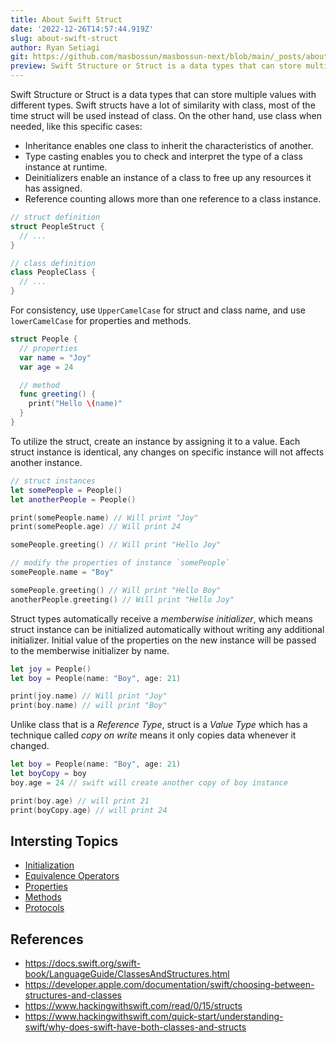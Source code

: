```yaml
---
title: About Swift Struct
date: '2022-12-26T14:57:44.919Z'
slug: about-swift-struct
author: Ryan Setiagi
git: https://github.com/masbossun/masbossun-next/blob/main/_posts/about-swift-struct.mdx
preview: Swift Structure or Struct is a data types that can store multiple values with different types. Swift structs have a lot of similarity with class, most of the time struct will be used instead of class.
---
```


Swift Structure or Struct is a data types that can store multiple values with different types. Swift structs have a lot of similarity with class, most of the time struct will be used instead of class. On the other hand, use class when needed, like this specific cases:

- Inheritance enables one class to inherit the characteristics of another.
- Type casting enables you to check and interpret the type of a class instance at runtime.
- Deinitializers enable an instance of a class to free up any resources it has assigned.
- Reference counting allows more than one reference to a class instance.

```swift
// struct definition
struct PeopleStruct {
  // ...
}

// class definition
class PeopleClass {
  // ...
}
```

For consistency, use `UpperCamelCase` for struct and class name, and use `lowerCamelCase` for properties and methods.

```swift
struct People {
  // properties
  var name = "Joy"
  var age = 24

  // method
  func greeting() {
    print("Hello \(name)"
  }
}
```

To utilize the struct, create an instance by assigning it to a value. Each struct instance is identical, any changes on specific instance will not affects another instance.

```swift
// struct instances
let somePeople = People()
let anotherPeople = People()

print(somePeople.name) // Will print "Joy"
print(somePeople.age) // Will print 24

somePeople.greeting() // Will print "Hello Joy"

// modify the properties of instance `somePeople`
somePeople.name = "Boy"

somePeople.greeting() // Will print "Hello Boy"
anotherPeople.greeting() // Will print "Hello Joy"
```

Struct types automatically receive a _memberwise initializer_, which means struct instance can be initialized automatically without writing any additional initializer. Initial value of the properties on the new instance will be passed to the memberwise initializer by name.

```swift
let joy = People()
let boy = People(name: "Boy", age: 21)

print(joy.name) // Will print "Joy"
print(boy.name) // will print "Boy"
```

Unlike class that is a _Reference Type_, struct is a _Value Type_ which has a technique called _copy on write_ means it only copies data whenever it changed.

```swift
let boy = People(name: "Boy", age: 21)
let boyCopy = boy
boy.age = 24 // swift will create another copy of boy instance

print(boy.age) // will print 21
print(boyCopy.age) // will print 24
```

## Intersting Topics

- [Initialization](https://docs.swift.org/swift-book/LanguageGuide/Initialization.html)
- [Equivalence Operators](https://docs.swift.org/swift-book/LanguageGuide/AdvancedOperators.html#ID45)
- [Properties](https://docs.swift.org/swift-book/LanguageGuide/Properties.html)
- [Methods](https://docs.swift.org/swift-book/LanguageGuide/Methods.html)
- [Protocols](https://docs.swift.org/swift-book/LanguageGuide/Protocols.html)

## References

- https://docs.swift.org/swift-book/LanguageGuide/ClassesAndStructures.html
- https://developer.apple.com/documentation/swift/choosing-between-structures-and-classes
- https://www.hackingwithswift.com/read/0/15/structs
- https://www.hackingwithswift.com/quick-start/understanding-swift/why-does-swift-have-both-classes-and-structs
